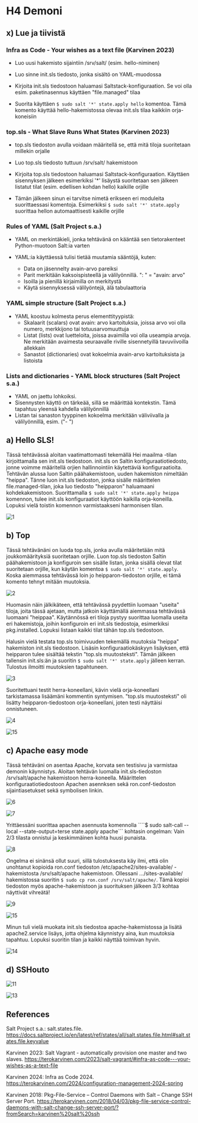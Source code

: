 # H4 Demoni

## x) Lue ja tiivistä

### Infra as Code - Your wishes as a text file (Karvinen 2023)

- Luo uusi hakemisto sijaintiin /srv/salt/ (esim. hello-niminen)

- Luo sinne init.sls tiedosto, jonka sisältö on YAML-muodossa

- Kirjoita init.sls tiedostoon haluamasi Saltstack-konfiguraation. Se voi olla esim. paketinasennus käyttäen "file.managed" tilaa

- Suorita käyttäen ```$ sudo salt '*' state.apply hello``` komentoa. Tämä komento käyttää hello-hakemistossa olevaa init.sls tilaa kaikkiin orja-koneisiin

### top.sls - What Slave Runs What States (Karvinen 2023)

- top.sls tiedoston avulla voidaan määritellä se, että mitä tiloja suoritetaan millekin orjalle

- Luo top.sls tiedosto tuttuun /srv/salt/ hakemistoon

- Kirjoita top.sls tiedostoon haluamasi Saltstack-konfiguraation. Käyttäen sisennyksen jälkeen esimerkiksi '*' lisäystä suoritetaan sen jälkeen listatut tilat (esim. edellisen kohdan hello) kaikille orjille

- Tämän jälkeen sinun ei tarvitse nimetä erikseen eri moduleita suorittaessasi komentoja. Esimerkiksi ```$ sudo salt '*' state.apply``` suorittaa hellon automaattisesti kaikille orjille

### Rules of YAML (Salt Project s.a.)

- YAML on merkintäkieli, jonka tehtävänä on kääntää sen tietorakenteet Python-muotoon Salt:ia varten

- YAML:ia käyttäessä tulisi tietää muutamia sääntöjä, kuten:
  - Data on jäsennelty avain-arvo pareiksi
  - Parit merkitään kaksoispisteellä ja välilyönnillä. ": " = "avain: arvo"
  - Isoilla ja pienillä kirjaimilla on merkitystä
  - Käytä sisennyksessä välilyöntejä, älä tabulaattoria

### YAML simple structure (Salt Project s.a.)

- YAML koostuu kolmesta perus elementtityypistä:
  - Skalaarit (scalars) ovat avain: arvo kartoituksia, joissa arvo voi olla numero, merkkijono tai totuusarvomuuttuja
  - Listat (lists) ovat luetteloita, joissa avaimilla voi olla useampia arvoja. Ne merkitään avaimesta seuraavalle riville sisennetyillä tavuviivoilla allekkain
  - Sanastot (dictionaries) ovat kokoelmia avain-arvo kartoituksista ja listoista

### Lists and dictionaries - YAML block structures (Salt Project s.a.)
- YAML on jaettu lohkoiksi.
- Sisennysten käyttö on tärkeää, sillä se määrittää kontekstin. Tämä tapahtuu yleensä kahdella välilyönnillä
- Listan tai sanaston tyyppinen kokoelma merkitään väliviivalla ja välilyönnillä, esim. ("- ")

## a) Hello SLS!

Tässä tehtävässä aloitan vaatimattomasti tekemällä Hei maailma -tilan kirjoittamalla sen init.sls tiedostoon. init.sls on Saltin konfiguraatiotiedosto, jonne voimme määritellä orjien hallinnointiin käytettäviä konfiguraatioita. Tehtävän alussa luon Saltin päähakemistoon, uuden hakemiston nimeltään "heippa". Tänne luon init.sls tiedoston, jonka sisälle määrittelen file.managed-tilan, joka luo tiedosto "heipparon" haluamaani kohdekakemistoon. Suorittamalla ```$ sudo salt '*' state.apply heippa``` komennon, tulee init.sls konfiguraatiot käyttöön kaikilla orja-koneilla. Lopuksi vielä toistin komennon varmistaakseni harmonisen tilan.

![1](https://github.com/RonSkogberg/palvelinten_hallinta_2024/assets/148875466/69e2ff38-165f-47bd-bacf-81481177cd60)

## b) Top

Tässä tehtävänäni on luoda top.sls, jonka avulla määritetään mitä joukkomäärityksiä suoritetaan orjille. Luon top.sls tiedoston Saltin päähakemistoon ja konfiguroin sen sisälle listan, jonka sisällä olevat tilat suoritetaan orjille, kun käytän komentoa ```$ sudo salt '*' state.apply```. Koska aiemmassa tehtävässä loin jo heipparon-tiedoston orjille, ei tämä komento tehnyt mitään muutoksia.

![2](https://github.com/RonSkogberg/palvelinten_hallinta_2024/assets/148875466/8e2c1c90-d4ba-4f23-a0fb-46e049cc59b2)

Huomasin näin jälkikäteen, että tehtävässä pyydettiin luomaan "useita" tiloja, joita tässä ajetaan, mutta jatkoin käyttämällä aiemmassa tehtävässä luomaani "heippaa". Käytännössä eri tiloja pystyy suorittaa luomalla useita eri hakemistoja, joihin konfiguroin eri init.sls tiedostoja, esimerkiksi pkg.installed. Lopuksi listaan kaikki tilat tähän top.sls tiedostoon.

Halusin vielä testata top.sls toimivuuden tekemällä muutoksia "heippa" hakemiston init.sls tiedostoon. Lisäsin konfiguraatiokäskyyn lisäyksen, että heipparon tulee sisältää tekstin "top.sls muutosteksti". Tämän jälkeen tallensin init.sls:än ja suoritin ```$ sudo salt '*' state.apply``` jälleen kerran. Tulostus ilmoitti muutoksien tapahtuneen.

![3](https://github.com/RonSkogberg/palvelinten_hallinta_2024/assets/148875466/0b31a357-15c5-4c42-a365-1ddc460c2f20)

Suoritettuani testit herra-koneellani, kävin vielä orja-koneellani tarkistamassa lisäämäni kommentin syntymisen. "top.sls muutosteksti" oli lisätty heipparon-tiedostoon orja-koneellani, joten testi näyttäisi onnistuneen.

![4](https://github.com/RonSkogberg/palvelinten_hallinta_2024/assets/148875466/c794a66b-b494-4666-994d-870bdedf5897)

![15](https://github.com/RonSkogberg/palvelinten_hallinta_2024/assets/148875466/ac52a4b9-e0e7-4e52-bc8f-b5db13268f6e)

## c) Apache easy mode

Tässä tehtäväni on asentaa Apache, korvata sen testisivu ja varmistaa demonin käynnistys. Aloitan tehtävän luomalla init.sls-tiedoston /srv/salt/apache hakemistoon herra-koneella. Määrittelen konfiguraatiotiedostoon Apachen asennksen sekä ron.conf-tiedoston sijaintiasetukset sekä symbolisen linkin. 

![6](https://github.com/RonSkogberg/palvelinten_hallinta_2024/assets/148875466/670eeff3-405d-4bf3-9ca0-318032cb8c1d)

![7](https://github.com/RonSkogberg/palvelinten_hallinta_2024/assets/148875466/36c4f509-097b-4abb-8513-f23224d1d8fb)

Yrittäessäni suorittaa apachen asennusta komennolla ````$ sudo salt-call --local --state-output=terse state.apply apache``` kohtasin ongelman: Vain 2/3 tilasta onnistui ja keskimmäinen kohta huusi punaista. 

![8](https://github.com/RonSkogberg/palvelinten_hallinta_2024/assets/148875466/92a6abe7-8c67-4dfa-9261-d6a3d5a3b73f)

Ongelma ei sinänsä ollut suuri, sillä tulostuksesta käy ilmi, että olin unohtanut kopioida ron.conf tiedoston /etc/apache2/sites-available/ -hakemistosta /srv/salt/apache hakemistoon. Ollessani .../sites-available/ hakemistossa suoritin ```$ sudo cp ron.conf /srv/salt/apache/```. Tämä kopioi tiedoston myös apache-hakemistoon ja suorituksen jälkeen 3/3 kohtaa näyttivät vihreätä!

![9](https://github.com/RonSkogberg/palvelinten_hallinta_2024/assets/148875466/a9a6aa06-1f49-411c-b3b5-b5fe86f9a41c)

![15](https://github.com/RonSkogberg/palvelinten_hallinta_2024/assets/148875466/eba0dd02-642b-4e10-864a-518e9bd51630)

Minun tuli vielä muokata init.sls tiedostoa apache-hakemistossa ja lisätä apache2.service lisäys, jotta ohjelma käynnistyy aina, kun muutoksia tapahtuu. Lopuksi suoritin tilan ja kaikki näyttää toimivan hyvin.

![14](https://github.com/RonSkogberg/palvelinten_hallinta_2024/assets/148875466/ee05eb5f-b9b4-4344-b6db-8a49ec99fbf8)

## d) SSHouto

![11](https://github.com/RonSkogberg/palvelinten_hallinta_2024/assets/148875466/832995f0-47d5-43e9-b862-d6c4c44c7fed)

![13](https://github.com/RonSkogberg/palvelinten_hallinta_2024/assets/148875466/bb48c929-f635-4aa2-b963-6c0f295e82f8)

## References

Salt Project s.a.: salt.states.file. https://docs.saltproject.io/en/latest/ref/states/all/salt.states.file.html#salt.states.file.keyvalue

Karvinen 2023: Salt Vagrant - automatically provision one master and two slaves. https://terokarvinen.com/2023/salt-vagrant/#infra-as-code---your-wishes-as-a-text-file

Karvinen 2024: Infra as Code 2024. https://terokarvinen.com/2024/configuration-management-2024-spring

Karvinen 2018: Pkg-File-Service – Control Daemons with Salt – Change SSH Server Port. https://terokarvinen.com/2018/04/03/pkg-file-service-control-daemons-with-salt-change-ssh-server-port/?fromSearch=karvinen%20salt%20ssh

